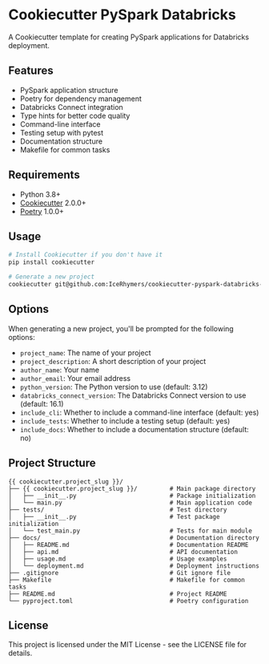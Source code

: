 # Cookiecutter PySpark Databricks

A Cookiecutter template for creating PySpark applications for Databricks deployment.

## Features

- PySpark application structure
- Poetry for dependency management
- Databricks Connect integration
- Type hints for better code quality
- Command-line interface
- Testing setup with pytest
- Documentation structure
- Makefile for common tasks

## Requirements

- Python 3.8+
- [Cookiecutter](https://github.com/cookiecutter/cookiecutter) 2.0.0+
- [Poetry](https://python-poetry.org/) 1.0.0+

## Usage

```bash
# Install Cookiecutter if you don't have it
pip install cookiecutter

# Generate a new project
cookiecutter git@github.com:IceRhymers/cookiecutter-pyspark-databricks-serverless.git
```

## Options

When generating a new project, you'll be prompted for the following options:

- `project_name`: The name of your project
- `project_description`: A short description of your project
- `author_name`: Your name
- `author_email`: Your email address
- `python_version`: The Python version to use (default: 3.12)
- `databricks_connect_version`: The Databricks Connect version to use (default: 16.1)
- `include_cli`: Whether to include a command-line interface (default: yes)
- `include_tests`: Whether to include a testing setup (default: yes)
- `include_docs`: Whether to include a documentation structure (default: no)

## Project Structure

```
{{ cookiecutter.project_slug }}/
├── {{ cookiecutter.project_slug }}/         # Main package directory
│   ├── __init__.py                          # Package initialization
│   └── main.py                              # Main application code
├── tests/                                   # Test directory
│   ├── __init__.py                          # Test package initialization
│   └── test_main.py                         # Tests for main module
├── docs/                                    # Documentation directory
│   ├── README.md                            # Documentation README
│   ├── api.md                               # API documentation
│   ├── usage.md                             # Usage examples
│   └── deployment.md                        # Deployment instructions
├── .gitignore                               # Git ignore file
├── Makefile                                 # Makefile for common tasks
├── README.md                                # Project README
└── pyproject.toml                           # Poetry configuration
```

## License

This project is licensed under the MIT License - see the LICENSE file for details. 